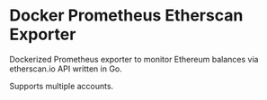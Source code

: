 # Docker Prometheus Etherscan Exporter

Dockerized Prometheus exporter to monitor Ethereum balances via etherscan.io API written in Go.

Supports multiple accounts.